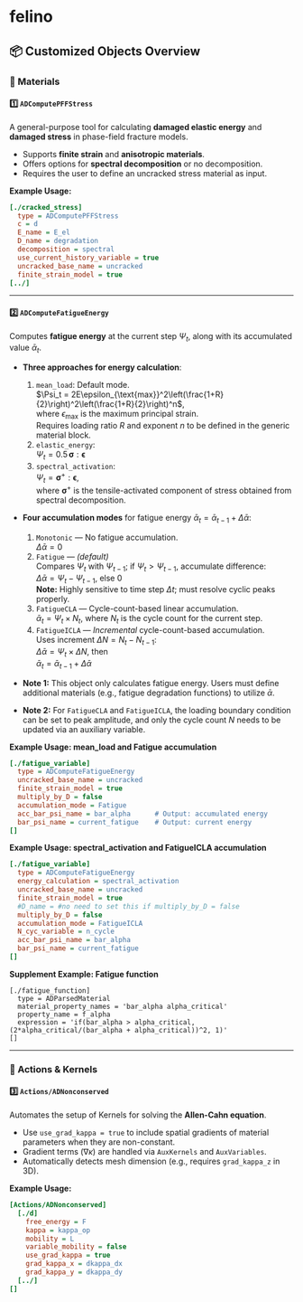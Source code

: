 felino
=====

## 📦 Customized Objects Overview

### 📂 Materials

#### 1️⃣ `ADComputePFFStress`
A general-purpose tool for calculating **damaged elastic energy** and **damaged stress** in phase-field fracture models.
- Supports **finite strain** and **anisotropic materials**.
- Offers options for **spectral decomposition** or no decomposition.
- Requires the user to define an uncracked stress material as input.

**Example Usage:**
```ini
[./cracked_stress]
  type = ADComputePFFStress
  c = d
  E_name = E_el
  D_name = degradation
  decomposition = spectral
  use_current_history_variable = true
  uncracked_base_name = uncracked
  finite_strain_model = true
[../]
```

---

#### 2️⃣ `ADComputeFatigueEnergy`
Computes **fatigue energy** at the current step $\Psi_t$, along with its accumulated value $\bar{\alpha}_t$.

- **Three approaches for energy calculation**:
  1. `mean_load`: Default mode.  
     $\Psi_t = 2E\epsilon_{\text{max}}^2\left(\frac{1+R}{2}\right)^2\left(\frac{1+R}{2}\right)^n$,  
     where $\epsilon_{\text{max}}$ is the maximum principal strain.  
     Requires loading ratio $R$ and exponent $n$ to be defined in the generic material block.
  2. `elastic_energy`:  
     $\Psi_t = 0.5 \, \boldsymbol{\sigma} : \boldsymbol{\epsilon}$
  3. `spectral_activation`:  
     $\Psi_t = \boldsymbol{\sigma}^+ : \boldsymbol{\epsilon}$,  
     where $\boldsymbol{\sigma}^+$ is the tensile-activated component of stress obtained from spectral decomposition.

- **Four accumulation modes** for fatigue energy $\bar{\alpha}_t = \bar{\alpha}_{t-1} + \Delta \bar{\alpha}$:
  1. `Monotonic` — No fatigue accumulation.  
     $\Delta \bar{\alpha} = 0$
  2. `Fatigue` — *(default)*  
     Compares $\Psi_t$ with $\Psi_{t-1}$; if $\Psi_t > \Psi_{t-1}$, accumulate difference:  
     $\Delta \bar{\alpha} = \Psi_t - \Psi_{t-1}$, else 0  
     **Note:** Highly sensitive to time step $\Delta t$; must resolve cyclic peaks properly.
  3. `FatigueCLA` — Cycle-count-based linear accumulation.  
     $\bar{\alpha}_t = \Psi_t \times N_t$, where $N_t$ is the cycle count for the current step.
  4. `FatigueICLA` — *Incremental* cycle-count-based accumulation.  
     Uses increment $\Delta N = N_t - N_{t-1}$:  
     $\Delta \bar{\alpha} = \Psi_t \times \Delta N$, then  
     $\bar{\alpha}_t = \bar{\alpha}_{t-1} + \Delta \bar{\alpha}$

- **Note 1:** This object only calculates fatigue energy. Users must define additional materials (e.g., fatigue degradation functions) to utilize $\bar{\alpha}$.

- **Note 2:** For `FatigueCLA` and `FatigueICLA`, the loading boundary condition can be set to peak amplitude, and only the cycle count $N$ needs to be updated via an auxiliary variable.

**Example Usage: mean_load and Fatigue accumulation**
```ini
[./fatigue_variable]
  type = ADComputeFatigueEnergy
  uncracked_base_name = uncracked
  finite_strain_model = true
  multiply_by_D = false
  accumulation_mode = Fatigue
  acc_bar_psi_name = bar_alpha      # Output: accumulated energy
  bar_psi_name = current_fatigue    # Output: current energy
[]
```
**Example Usage: spectral_activation and FatigueICLA accumulation**
```ini
[./fatigue_variable]
  type = ADComputeFatigueEnergy
  energy_calculation = spectral_activation
  uncracked_base_name = uncracked
  finite_strain_model = true
  #D_name = #no need to set this if multiply_by_D = false
  multiply_by_D = false
  accumulation_mode = FatigueICLA
  N_cyc_variable = n_cycle
  acc_bar_psi_name = bar_alpha
  bar_psi_name = current_fatigue
[]
```

**Supplement Example: Fatigue function**
```
[./fatigue_function]
  type = ADParsedMaterial
  material_property_names = 'bar_alpha alpha_critical'
  property_name = f_alpha
  expression = 'if(bar_alpha > alpha_critical, (2*alpha_critical/(bar_alpha + alpha_critical))^2, 1)'
[]
```

---

### 📂 Actions & Kernels

#### 3️⃣ `Actions/ADNonconserved`
Automates the setup of Kernels for solving the **Allen-Cahn equation**.
- Use `use_grad_kappa = true` to include spatial gradients of material parameters when they are non-constant.
- Gradient terms ($\nabla \kappa$) are handled via `AuxKernels` and `AuxVariables`.
- Automatically detects mesh dimension (e.g., requires `grad_kappa_z` in 3D).

**Example Usage:**
```ini
[Actions/ADNonconserved]
  [./d]
    free_energy = F
    kappa = kappa_op
    mobility = L
    variable_mobility = false
    use_grad_kappa = true
    grad_kappa_x = dkappa_dx
    grad_kappa_y = dkappa_dy
  [../]
[]
```

